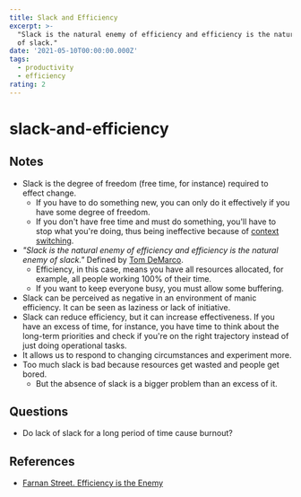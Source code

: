 ```yaml
---
title: Slack and Efficiency
excerpt: >-
  "Slack is the natural enemy of efficiency and efficiency is the natural enemy
  of slack."
date: '2021-05-10T00:00:00.000Z'
tags:
  - productivity
  - efficiency
rating: 2
---
```


# slack-and-efficiency

## Notes

* Slack is the degree of freedom \(free time, for instance\) required to effect change.
  * If you have to do something new, you can only do it effectively if you have some degree of freedom.
  * If you don't have free time and must do something, you'll have to stop what you're doing, thus being ineffective because of [context switching](https://github.com/arantespp/arantespp.com/tree/b6972d031c3b14786c74e4cbe8941b4cc5f36c0f/zettelkasten/context-switching/README.md).
* _"Slack is the natural enemy of efficiency and efficiency is the natural enemy of slack."_ Defined by [Tom DeMarco](https://www.amazon.com/gp/product/0767907698).
  * Efficiency, in this case, means you have all resources allocated, for example, all people working 100% of their time.
  * If you want to keep everyone busy, you must allow some buffering.
* Slack can be perceived as negative in an environment of manic efficiency. It can be seen as laziness or lack of initiative.
* Slack can reduce efficiency, but it can increase effectiveness. If you have an excess of time, for instance, you have time to think about the long-term priorities and check if you're on the right trajectory instead of just doing operational tasks.
* It allows us to respond to changing circumstances and experiment more.
* Too much slack is bad because resources get wasted and people get bored.
  * But the absence of slack is a bigger problem than an excess of it.

## Questions

* Do lack of slack for a long period of time cause burnout?

## References

* [Farnan Street. Efficiency is the Enemy](https://fs.blog/2021/05/slack/)

